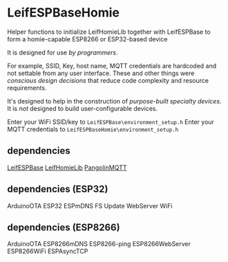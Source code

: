 # LeifESPBaseHomie

Helper functions to initialize LeifHomieLib together with LeifESPBase to form a homie-capable ESP8266 or ESP32-based device

It is designed for use _by programmers_.

For example, SSID, Key, host name, MQTT credentials are hardcoded and not settable from any user interface.
These and other things were *conscious design decisions* that reduce code complexity and resource requirements.

It's designed to help in the construction of _purpose-built specialty devices_. It is _not_ designed to build user-configurable devices.

Enter your WiFi SSID/key to `LeifESPBase\environment_setup.h`
Enter your MQTT credentials to `LeifESPBaseHomie\environment_setup.h`


## dependencies

[LeifESPBase](https://github.com/liket/LeifESPBase)
[LeifHomieLib](https://github.com/liket/LeifHomieLib)
[PangolinMQTT](https://github.com/leifclaesson/PangolinMQTT)

## dependencies (ESP32)

ArduinoOTA
ESP32
ESPmDNS
FS
Update
WebServer
WiFi

## dependencies (ESP8266)

ArduinoOTA
ESP8266mDNS
ESP8266-ping
ESP8266WebServer
ESP8266WiFi
ESPAsyncTCP

